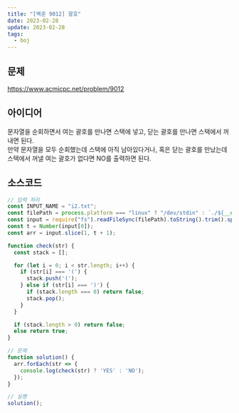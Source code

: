 ```yaml
---
title: "[백준 9012] 괄호"
date: 2023-02-28
update: 2023-02-28
tags:
  - boj
---
```


## 문제
https://www.acmicpc.net/problem/9012

## 아이디어
문자열을 순회하면서 여는 괄호를 만나면 스택에 넣고, 닫는 괄호를 만나면 스택에서 꺼내면 된다.  
만약 문자열을 모두 순회했는데 스택에 아직 남아있다거나, 혹은 닫는 괄호를 만났는데 스택에서 꺼낼 여는 괄호가 없다면 NO를 출력하면 된다.

## 소스코드
```js
// 입력 처리
const INPUT_NAME = "i2.txt";
const filePath = process.platform === "linux" ? "/dev/stdin" : `./${__dirname.split('\\').pop()}/${INPUT_NAME}`;
const input = require("fs").readFileSync(filePath).toString().trim().split("\n").map(item => item.trim());
const t = Number(input[0]);
const arr = input.slice(1, t + 1);

function check(str) {
  const stack = [];

  for (let i = 0; i < str.length; i++) {
    if (str[i] === '(') {
      stack.push('(');
    } else if (str[i] === ')') {
      if (stack.length === 0) return false;
      stack.pop();
    }
  }

  if (stack.length > 0) return false;
  else return true;
}

// 문제
function solution() {
  arr.forEach(str => {
    console.log(check(str) ? 'YES' : 'NO');
  });
}

// 실행
solution();
```